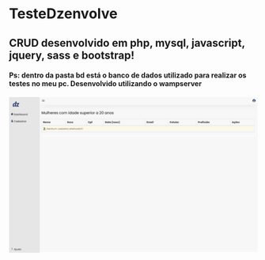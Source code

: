 # TesteDzenvolve

## CRUD desenvolvido em php, mysql, javascript, jquery, sass e bootstrap!

#### Ps: dentro da pasta bd está o banco de dados utilizado para realizar os testes no meu pc. Desenvolvido utilizando o wampserver

<img src="img/img.png" class="media-object  img-responsive img-thumbnail" target="_blank">
